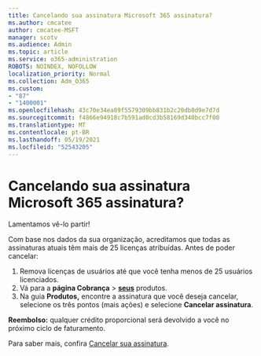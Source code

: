 ```yaml
---
title: Cancelando sua assinatura Microsoft 365 assinatura?
ms.author: cmcatee
author: cmcatee-MSFT
manager: scotv
ms.audience: Admin
ms.topic: article
ms.service: o365-administration
ROBOTS: NOINDEX, NOFOLLOW
localization_priority: Normal
ms.collection: Adm_O365
ms.custom:
- "87"
- "1400001"
ms.openlocfilehash: 43c70e34ea89f5579309bb831b2c20db0d9e7d7d
ms.sourcegitcommit: f4866e94918c7b591ad0cd3b58169d340bcc7f00
ms.translationtype: MT
ms.contentlocale: pt-BR
ms.lasthandoff: 05/19/2021
ms.locfileid: "52543205"
---
```

# <a name="canceling-your-microsoft-365-subscription"></a>Cancelando sua assinatura Microsoft 365 assinatura?

Lamentamos vê-lo partir!
  
Com base nos dados da sua organização, acreditamos que todas as assinaturas atuais têm mais de 25 licenças atribuídas. Antes de poder cancelar:

1. Remova licenças de usuários até que você tenha menos de 25 usuários licenciados.
2. Vá para a **página Cobrança** \> **[seus](https://go.microsoft.com/fwlink/p/?linkid=842054)** produtos.
3. Na guia **Produtos,** encontre a assinatura que você deseja cancelar, selecione os três pontos (mais ações) e selecione **Cancelar assinatura**.

**Reembolso:** qualquer crédito proporcional será devolvido a você no próximo ciclo de faturamento.

Para saber mais, confira [Cancelar sua assinatura](/microsoft-365/commerce/subscriptions/cancel-your-subscription).
